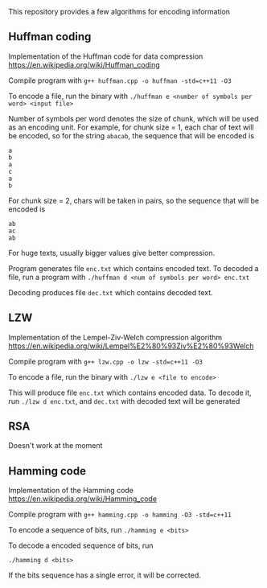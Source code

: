 This repository provides a few algorithms for encoding information

## Huffman coding

Implementation of the Huffman code for data compression https://en.wikipedia.org/wiki/Huffman_coding

Compile program with
`g++ huffman.cpp -o huffman -std=c++11 -O3`

To encode a file, run the binary with
`./huffman e <number of symbols per word> <input file>`

Number of symbols per word denotes the size of chunk, which will be used as an encoding unit. For example,
for chunk size = 1, each char of text will be encoded, so for the string
`abacab`, the sequence that will be encoded is
```
a
b
a
c
a
b
```
 For chunk size = 2, chars will be taken in pairs, so the sequence that will be encoded is
```
ab 
ac
ab
```
For huge texts, usually bigger values give better compression.

Program generates file `enc.txt` which contains encoded text.
To decoded a file, run a program with
`./huffman d <num of symbols per word> enc.txt`

Decoding produces file `dec.txt` which contains decoded text.

## LZW

Implementation of the Lempel-Ziv-Welch compression algorithm https://en.wikipedia.org/wiki/Lempel%E2%80%93Ziv%E2%80%93Welch

Compile program with
`g++ lzw.cpp -o lzw -std=c++11 -O3`

To encode a file, run the binary with
`./lzw e <file to encode>`

This will produce file `enc.txt` which contains encoded data. To decode it, run
`./lzw d enc.txt`, and `dec.txt` with decoded text will be generated

## RSA

Doesn't work at the moment

## Hamming code

Implementation of the Hamming code https://en.wikipedia.org/wiki/Hamming_code

Compile program with `g++ hamming.cpp -o hamming -O3 -std=c++11`

To encode a sequence of bits, run
`./hamming e <bits>`

To decode a encoded sequence of bits, run

`./hamming d <bits>`

If the bits sequence has a single error, it will be corrected.
